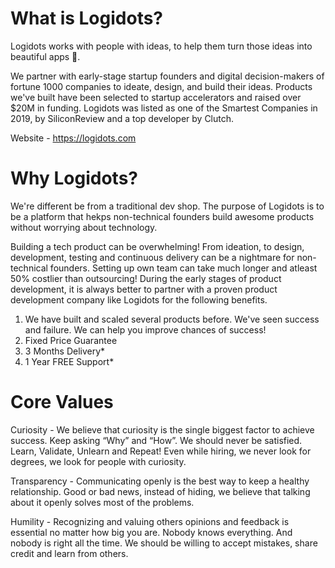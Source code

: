 # What is Logidots?

Logidots works with people with ideas, to help them turn those ideas into beautiful apps 🚀.

We partner with early-stage startup founders and digital decision-makers of fortune 1000 companies to ideate, design, and build their ideas. Products we've built have been selected to startup accelerators and raised over $20M in funding. Logidots was listed as one of the Smartest Companies in 2019, by SiliconReview and a top developer by Clutch.

Website - https://logidots.com

# Why Logidots?

We're different be from a traditional dev shop. The purpose of Logidots is to be a platform that hekps non-technical founders build awesome products without worrying about technology.

Building a tech product can be overwhelming! From ideation, to design, development, testing and continuous delivery can be a nightmare for non-technical founders. Setting up own team can take much longer and atleast 50% costlier than outsourcing! During the early stages of product development, it is always better to partner with a proven product development company like Logidots for the following benefits.

1. We have built and scaled several products before. We've seen success and failure. We can help you improve chances of success!
2. Fixed Price Guarantee
3. 3 Months Delivery*
4. 1 Year FREE Support*

# Core Values

Curiosity - We believe that curiosity is the single biggest factor to achieve success. Keep asking “Why” and “How”. We should never be satisfied. Learn, Validate, Unlearn and Repeat! Even while hiring, we never look for degrees, we look for people with curiosity.


Transparency - Communicating openly is the best way to keep a healthy relationship. Good or bad news, instead of hiding, we believe that talking about it openly solves most of the problems.


Humility - Recognizing and valuing others opinions and feedback is essential no matter how big you are. Nobody knows everything. And nobody is right all the time. We should be willing to accept mistakes, share credit and learn from others.
